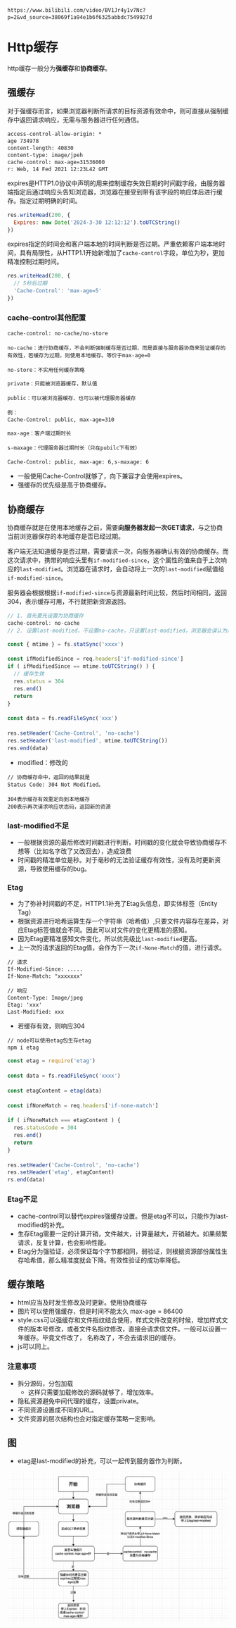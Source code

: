 ```http
https://www.bilibili.com/video/BV1Jr4y1v7Nc?p=2&vd_source=38069f1a94e1b6f6325abbdc7549927d
```

# Http缓存

http缓存一般分为**强缓存**和**协商缓存**。

## 强缓存

对于强缓存而言，如果浏览器判断所请求的目标资源有效命中，则可直接从强制缓存中返回请求响应，无需与服务器进行任何通信。

```http
access-control-allow-origin: *
age 734978
content-length: 40830
content-type: image/jpeh
cache-control: max-age=31536000
r: Web, 14 Fed 2021 12:23L42 GMT
```

expires是HTTP1.0协议中声明的用来控制缓存失效日期的时间戳字段，由服务器端指定后通过响应头告知浏览器，浏览器在接受到带有该字段的响应体后进行缓存。指定过期明确的时间。

```js
res.writeHead(200, {
  Expires: new Date('2024-3-30 12:12:12').toUTCString()
})
```

expires指定的时间会和客户端本地的时间判断是否过期。严重依赖客户端本地时间，具有局限性，从HTTP1.1开始新增加了`cache-control`字段，单位为秒，更加精准控制过期时间。

```js
res.writeHead(200, {
  // 5秒后过期
  'Cache-Control': 'max-age=5'
})
```

### cache-control其他配置

```text
cache-control: no-cache/no-store

no-cache：进行协商缓存，不会判断强制缓存是否过期，而是直接与服务器协商来验证缓存的有效性，若缓存为过期，则使用本地缓存。等价于max-age=0

no-store：不实用任何缓存策略
```

```text
private：只能被浏览器缓存，默认值

public：可以被浏览器缓存、也可以被代理服务器缓存

例：
Cache-Control: public, max-age=310
```

```text
max-age：客户端过期时长

s-maxage：代理服务器过期时长（只在pubilc下有效）

Cache-Control: public, max-age: 6,s-maxage: 6
```

+ 一般使用Cache-Control就够了，向下兼容才会使用expires。
+ 强缓存的优先级是高于协商缓存。

## 协商缓存

协商缓存就是在使用本地缓存之前，需要**向服务器发起一次GET请求**，与之协商当前浏览器保存的本地缓存是否已经过期。

客户端无法知道缓存是否过期，需要请求一次，向服务器确认有效的协商缓存。而这次请求中，携带的响应头里有`if-modified-since`，这个属性的值来自于上次响应的`last-modified`。浏览器在请求时，会自动将上一次的`last-modified`赋值给`if-modified-since`。

服务器会根据根据`if-modified-since`与资源最新时间比较，然后时间相同，返回304，表示缓存可用，不行就把新资源返回。

```js
// 1. 首先要先设置为协商缓存
cache-control: no-cache
// 2. 设置last-modified，不设置no-cache，只设置last-modified，浏览器会误认为是强制缓存(可能)
```

```js
const { mtime } = fs.statSync('xxxx')

const ifModifiedSince = req.headers['if-modified-since'] 
if ( ifModifiedSince == mtime.toUTCString() ) {
  // 缓存生效
  res.status = 304
  res.end()
  return
}

const data = fs.readFileSync('xxx')

res.setHeader('Cache-Control', 'no-cache')
res.setHeader('last-modified', mtime.toUTCString())
res.end(data)
```

+ modified：修改的

```http
// 协商缓存命中，返回的结果就是
Status Code: 304 Not Modified。

304表示缓存有效重定向到本地缓存
200表示再次请求响应状态码，返回新的资源
```

### last-modified不足

+ 一般根据资源的最后修改时间戳进行判断，时间戳的变化就会导致协商缓存不想等（比如名字改了又改回去），造成浪费
+ 时间戳的精准单位是秒。对于毫秒的无法验证缓存有效性，没有及时更新资源，导致使用缓存的bug。

### Etag

+ 为了弥补时间戳的不足，HTTP1.1补充了Etag头信息，即实体标签（Entity Tag）
+ 根据资源进行哈希运算生存一个字符串（哈希值）,只要文件内容存在差异，对应Etag标签值就会不同。因此可以对文件的变化更精准的感知。
+ 因为Etag更精准感知文件变化，所以优先级比`last-modified`更高。
+ 上一次的请求返回的Etag值，会作为下一次`if-None-Match`的值，进行请求。

```http
// 请求
If-Modified-Since: .....
If-None-Match: "xxxxxxx"

// 响应
Content-Type: Image/jpeg
Etag: 'xxx'
Last-Modified: xxx
```

+ 若缓存有效，则响应304

```shell
// node可以使用etag包生存etag
npm i etag
```

```js
const etag = require('etag')

const data = fs.readFileSync('xxxx')

const etagContent = etag(data)

const ifNoneMatch = req.headers['if-none-match']

if ( ifNoneMatch === etagContent ) {
  res.statusCode = 304
  res.end()
  return
}

res.setHeader('Cache-Control', 'no-cache')
res.setHeader('etag', etagContent)
rs.end(data)
```

### Etag不足

+ cache-control可以替代expires强缓存设置。但是etag不可以，只能作为last-modified的补充。
+ 生存Etag需要一定的计算开销，文件越大，计算量越大，开销越大。如果频繁请求，反复计算，也会影响性能。
+ Etag分为强验证，必须保证每个字节都相同，弱验证，则根据资源部份属性生存哈希值，那么精准度就会下降。有效性验证的成功率降低。

## 缓存策略

+ html应当及时发生修改及时更新。使用协商缓存
+ 图片可以使用强缓存，但是时间不能太久 max-age = 86400
+ style.css可以强缓存和文件指纹结合使用，样式文件改变的时候，增加样式文件的版本号修改，或者文件名指纹修改，直接会请求信文件。一般可以设置一年缓存。毕竟文件改了， 名称改了，不会去请求旧的缓存。
+ js可以同上。

### 注意事项

+ 拆分源码，分包加载
  + 这样只需要加载修改的源码就够了，增加效率。
+ 隐私资源避免中间代理的缓存，设置private。
+ 不同资源设置成不同的URL。
+ 文件资源的层次结构也会对指定缓存策略一定影响。

## 图

+ etag是last-modified的补充，可以一起传到服务器作为判断。

![image-20240317180758665](http缓存.assets/image-20240317180758665.png)

















